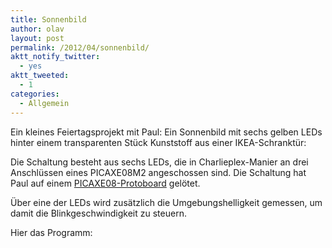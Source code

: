 ```yaml
---
title: Sonnenbild
author: olav
layout: post
permalink: /2012/04/sonnenbild/
aktt_notify_twitter:
  - yes
aktt_tweeted:
  - 1
categories:
  - Allgemein
---
```

Ein kleines Feiertagsprojekt mit Paul: Ein Sonnenbild mit sechs gelben LEDs hinter einem transparenten Stück Kunststoff aus einer IKEA-Schranktür:



Die Schaltung besteht aus sechs LEDs, die in Charlieplex-Manier an drei Anschlüssen eines PICAXE08M2 angeschossen sind. Die Schaltung hat Paul auf einem [PICAXE08-Protoboard][1] gelötet.

Über eine der LEDs wird zusätzlich die Umgebungshelligkeit gemessen, um damit die Blinkgeschwindigkeit zu steuern.

Hier das Programm:

 [1]: http://www.picaxe.com/Hardware/Project-Boards/PICAXE-08-Proto-Board/